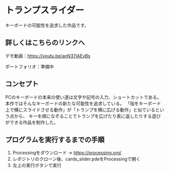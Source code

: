 # トランプスライダー
キーボードの可能性を追求した作品です。
## 詳しくはこちらのリンクへ
デモ動画：https://youtu.be/anN37jAEyBs

ポートフォリオ：準備中

## コンセプト
PCのキーボードの本来の使い道は文字や記号の入力、ショートカットである。
本作ではそんなキーボードの新たな可能性を追求している。
「指をキーボード上で横にスライドさせる動作」が「トランプを横に広げる動作」と似ているという点から、
キーを順になぞることでトランプを広げたり表に返したりする遊びができる作品を制作した。

## プログラムを実行するまでの手順
1. Processingをダウンロード → https://processing.org/
2. レポジトリのクローン後、cards_slider.pdeをProcessingで開く
3. 左上の実行ボタンで実行
